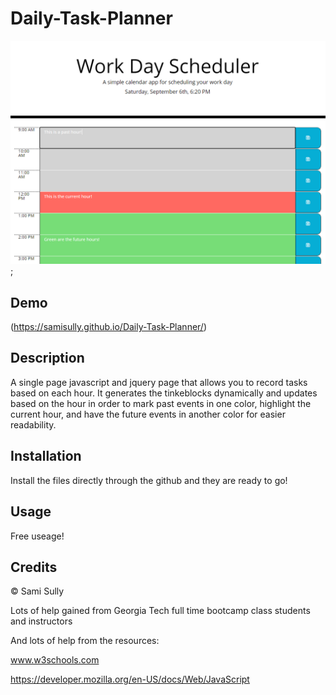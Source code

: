 # Daily-Task-Planner

![Image of Screenshot](DailyPlannerDemo.png);

## Demo 
(https://samisully.github.io/Daily-Task-Planner/)

## Description 

A single page javascript and jquery page that allows you to record tasks based on each hour. It generates the tinkeblocks dynamically and updates based on the hour in order to mark past events in one color, highlight the current hour, and have the future events in another color for easier readability.

## Installation

Install the files directly through the github and they are ready to go!

## Usage

Free useage!

## Credits

© Sami Sully

Lots of help gained from Georgia Tech full time bootcamp class students and instructors

And lots of help from the resources:

www.w3schools.com

https://developer.mozilla.org/en-US/docs/Web/JavaScript